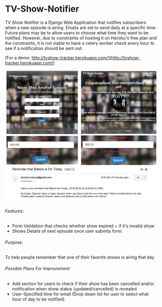 # TV-Show-Notifier
TV Show Notifier is a Django Web Application that notifies subscribers when a new episode is airing. Emails are set to send daily at 
a specific time. Future plans may be to allow users to choose what time they want to be notified. However, due to constraints of hosting it on 
Heroku's free plan and the constraints, it is not viable to have a celery worker check every hour to see if a notification should be sent out.

[For a demo: http://tvshow-tracker.herokuapp.com/](http://tvshow-tracker.herokuapp.com/)

![Alt text](https://github.com/kevinhly01/TV-Show-Notifier/blob/master/TV-Show-Notifier-Features.png "Sign Up Form")

###### Features:
* Form Validation that checks whether show expired + if it's invalid show
* Shows Details of next episode once user submits form.

###### Purpose:
To help people remember that one of their favorite shows is airing that day

###### Possible Plans For Improvement:
* Add section for users to check if their show has been cancelled and/or notification when show status (updated/cancelled) is revealed
* User-Specified time for email (Drop down list for user to select what hour of day to be notified)
